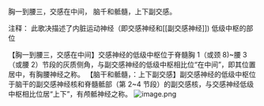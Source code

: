 胸一到腰三，交感在中间，
脑千和骶髓，上下副交感。

注释：
此歌决描述了内脏运动神经（即交感神经和[[副交感神经]]) 低级中枢的部位

【胸一到腰三，交感在中间】交感神经的低级中枢位于脊髓胸 1（或颈 8)~腰 3（或腰 2）节段的灰质侧角，与副交感神经的低级中枢相比位“在中间”，即其位置居中，有胸腰神经之称。
【脑干和骶髓，：上下副交感】副交感神经的低级中枢位于脑干的副交感神经核和脊髓骶部（第 2~4 节段）的副交感核，与交感神经低级中枢相比位居“上下”，有颅骶神经之称。
![image.png](https://picgo18719498306.oss-cn-guangzhou.aliyuncs.com/20250808185338630.png)
